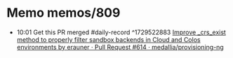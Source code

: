 # Memo memos/809
- 10:01 Get this PR merged #daily-record ^1729522883
[Improve _crs_exist method to properly filter sandbox backends in Cloud and Colos environments by erauner · Pull Request #614 · medallia/provisioning-ng](https://github.medallia.com/medallia/provisioning-ng/pull/614)